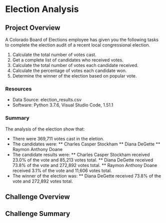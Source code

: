 # Election Analysis

## Project Overview

A Colorado Board of Elections employee has given you the following tasks to complete the
election audit of a recent local congressional election.

  1. Calculate the total number of votes cast. 
  2. Get a complete list of candidates who received votes. 
  3. Calculate the total number of votes each candidate received.
  4. Calculate the percentage of votes each candidate won. 
  5. Determine the winner of the election based on popular vote. 
  
 ### Resources 
 * Data Source: election_results.csv
 * Software: Python 3.7.6, Visual Studio Code, 1.51.1
 
 ### Summary
 The analysis of the election show that:
 * There were 369,711 votes cast in the eletion. 
 * The candidates were:
 ** Charles Casper Stockham
 ** Diana DeGette
 ** Raymon Anthony Doane
 * The candidate results were: 
 ** Charles Casper Stockham received 23.0% of the vote and 85,213 votes total.
 ** Diana DeGette received 73.8% of the vote and 272,892 votes total.
 ** Raymon Anthony Doane received 3.1% of the vote and 11,606 votes total.
 * The winner of the election was:
 ** Diana DeGette received 73.8% of the vote and 272,892 votes total.
    
## Challenge Overview

## Challenge Summary
